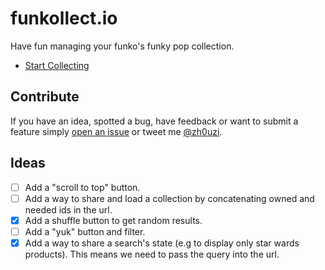 # funkollect.io

Have fun managing your funko's funky pop collection.

* [Start Collecting](http://funkollect.io)

## Contribute

If you have an idea, spotted a bug, have feedback or want to submit a feature simply [open an issue](https://github.com/Zhouzi/funkollect.io/issues/new) or tweet me [@zh0uzi](http://twitter.com/zh0uzi).

## Ideas

* [ ] Add a "scroll to top" button.
* [ ] Add a way to share and load a collection by concatenating owned and needed ids in the url.
* [x] Add a shuffle button to get random results.
* [ ] Add a "yuk" button and filter.
* [x] Add a way to share a search's state (e.g to display only star wards products). This means we need to pass the query into the url.